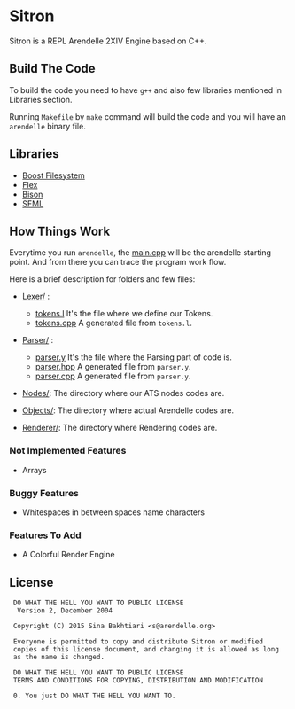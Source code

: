 # Sitron
Sitron is a REPL Arendelle 2XIV Engine based on C++.

## Build The Code
To build the code you need to have `g++` and also few libraries mentioned in Libraries section.

Running `Makefile` by `make` command will build the code and you will have an `arendelle` binary file.

## Libraries
- [Boost Filesystem](https://github.com/boostorg/filesystem)
- [Flex](http://flex.sourceforge.net/)
- [Bison](https://www.gnu.org/software/bison/)
- [SFML](https://github.com/SFML/SFML)

## How Things Work
Everytime you run `arendelle`, the [main.cpp](https://github.com/arendelle/sitron/blob/master/main.cpp)
will be the arendelle starting point. And from there you can trace the program work flow.

Here is a brief description for folders and few files:
* [Lexer/](https://github.com/arendelle/sitron/tree/master/Lexer) :
  * [tokens.l](https://github.com/arendelle/sitron/blob/master/Lexer/tokens.cpp) It's the file where we define our Tokens.
  * [tokens.cpp](https://github.com/arendelle/sitron/blob/master/Lexer/tokens.l) A generated file from `tokens.l`.

* [Parser/](https://github.com/arendelle/sitron/tree/master/Parser) :
  * [parser.y](https://github.com/arendelle/sitron/blob/master/Parser/parser.y) It's the file where the Parsing part of code is.
  * [parser.hpp](https://github.com/arendelle/sitron/blob/master/Parser/parser.hpp) A generated file from `parser.y`.
  * [parser.cpp](https://github.com/arendelle/sitron/blob/master/Parser/parser.cpp) A generated file from `parser.y`.

* [Nodes/](https://github.com/arendelle/sitron/tree/master/Nodes): The directory where our ATS nodes codes are.

* [Objects/](https://github.com/arendelle/sitron/tree/master/Objects): The directory where actual Arendelle codes are.

* [Renderer/](https://github.com/arendelle/sitron/tree/master/Renderer): The directory where Rendering codes are.

### Not Implemented Features
* Arrays

### Buggy Features
* Whitespaces in between spaces name characters


### Features To Add
* A Colorful Render Engine

## License
     DO WHAT THE HELL YOU WANT TO PUBLIC LICENSE
      Version 2, December 2004

     Copyright (C) 2015 Sina Bakhtiari <s@arendelle.org>

     Everyone is permitted to copy and distribute Sitron or modified
     copies of this license document, and changing it is allowed as long
     as the name is changed.

     DO WHAT THE HELL YOU WANT TO PUBLIC LICENSE
     TERMS AND CONDITIONS FOR COPYING, DISTRIBUTION AND MODIFICATION

     0. You just DO WHAT THE HELL YOU WANT TO.

